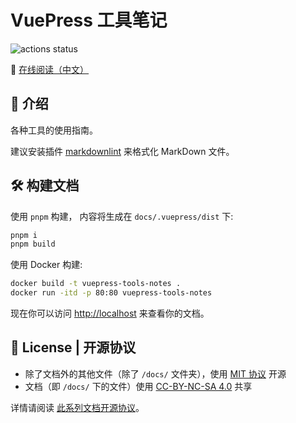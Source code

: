 # VuePress 工具笔记

![actions status](https://img.shields.io/github/actions/workflow/status/Sun-ZhenXing/vuepress-tools-notes/deploy-docs.yml?branch=main)

🚀 [在线阅读（中文）](https://blog.alexsun.top/vuepress-opencv-notes/)

## 📖 介绍

各种工具的使用指南。

建议安装插件 [markdownlint](https://marketplace.visualstudio.com/items?itemName=DavidAnson.vscode-markdownlint) 来格式化 MarkDown 文件。

## 🛠️ 构建文档

使用 `pnpm` 构建， 内容将生成在 `docs/.vuepress/dist` 下:

```bash
pnpm i
pnpm build
```

使用 Docker 构建:

```bash
docker build -t vuepress-tools-notes .
docker run -itd -p 80:80 vuepress-tools-notes
```

现在你可以访问 <http://localhost> 来查看你的文档。

## 📜 License | 开源协议

- 除了文档外的其他文件（除了 `/docs/` 文件夹），使用 [MIT 协议](https://mit-license.org/) 开源
- 文档（即 `/docs/` 下的文件）使用 [CC-BY-NC-SA 4.0](https://creativecommons.org/licenses/by-nc-sa/4.0/) 共享

详情请阅读 [此系列文档开源协议](https://github.com/Sun-ZhenXing/Sun-ZhenXing.github.io#%E5%BC%80%E6%BA%90%E5%8D%8F%E8%AE%AE)。
